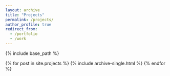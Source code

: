 ```yaml
---
layout: archive
title: "Projects"
permalink: /projects/
author_profile: true
redirect_from:
  - /portfolio
  - /work
---
```


{% include base_path %}

{% for post in site.projects %}
  {% include archive-single.html %}
{% endfor %}
